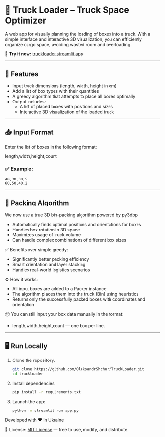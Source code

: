 # 🚛 Truck Loader – Truck Space Optimizer

A web app for visually planning the loading of boxes into a truck. With a simple interface and interactive 3D visualization, you can efficiently organize cargo space, avoiding wasted room and overloading.

🔗 **Try it now:** [truckloader.streamlit.app](https://truckloader.streamlit.app/)

---

## 🔧 Features

- Input truck dimensions (length, width, height in cm)
- Add a list of box types with their quantities
- A greedy algorithm that attempts to place all boxes optimally
- Output includes:
  - A list of placed boxes with positions and sizes
  - Interactive 3D visualization of the loaded truck

---

## 📥 Input Format

Enter the list of boxes in the following format:

length,width,height,count

### ✅ Example:
    40,30,30,5 
    60,50,40,2


---

## 🧠 Packing Algorithm

We now use a true 3D bin-packing algorithm powered by py3dbp:
- Automatically finds optimal positions and orientations for boxes
- Handles box rotation in 3D space
- Maximizes usage of truck volume
- Can handle complex combinations of different box sizes

✅ Benefits over simple greedy:
- Significantly better packing efficiency
- Smart orientation and layer stacking
- Handles real-world logistics scenarios

⚙️ How it works:
- All input boxes are added to a Packer instance
- The algorithm places them into the truck (Bin) using heuristics
- Returns only the successfully packed boxes with coordinates and orientation

📦 You can still input your box data manually in the format:
- length,width,height,count — one box per line.

---

## 🖥️ Run Locally

1. Clone the repository:
   ```bash
   git clone https://github.com/OleksandrShchur/TruckLoader.git
   cd truckloader

2. Install dependencies:
    ```bash
    pip install -r requirements.txt

3. Launch the app:
    ```bash
    python -m streamlit run app.py

Developed with ❤️ in Ukraine


📄 License: 
[MIT License](https://opensource.org/license/mit) — free to use, modify, and distribute.
